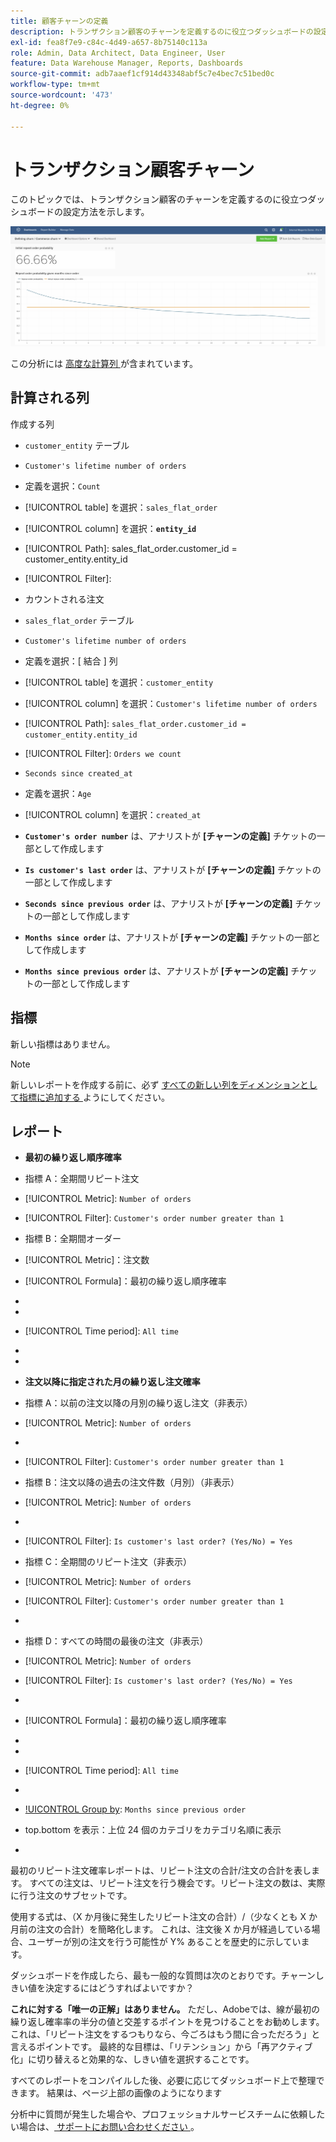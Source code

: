 ```yaml
---
title: 顧客チャーンの定義
description: トランザクション顧客のチャーンを定義するのに役立つダッシュボードの設定方法を説明します。
exl-id: fea8f7e9-c84c-4d49-a657-8b75140c113a
role: Admin, Data Architect, Data Engineer, User
feature: Data Warehouse Manager, Reports, Dashboards
source-git-commit: adb7aaef1cf914d43348abf5c7e4bec7c51bed0c
workflow-type: tm+mt
source-wordcount: '473'
ht-degree: 0%

---
```


# トランザクション顧客チャーン

このトピックでは、トランザクション顧客のチャーンを定義するのに役立つダッシュボードの設定方法を示します。

![](../../assets/churn-deashboard.png)

この分析には [ 高度な計算列 ](../data-warehouse-mgr/adv-calc-columns.md) が含まれています。

## 計算される列

作成する列

* `customer_entity` テーブル
* `Customer's lifetime number of orders`
* 定義を選択：`Count`
* [!UICONTROL table] を選択：`sales_flat_order`
* [!UICONTROL column] を選択：**`entity_id`**
* [!UICONTROL Path]: sales_flat_order.customer_id = customer_entity.entity_id
* [!UICONTROL Filter]:
* カウントされる注文

* `sales_flat_order` テーブル
* `Customer's lifetime number of orders`
* 定義を選択：[ 結合 ] 列
* [!UICONTROL table] を選択：`customer_entity`
* [!UICONTROL column] を選択：`Customer's lifetime number of orders`
* [!UICONTROL Path]: `sales_flat_order.customer_id = customer_entity.entity_id`
* [!UICONTROL Filter]: `Orders we count`

* `Seconds since created_at`
* 定義を選択：`Age`
* [!UICONTROL column] を選択：`created_at`

* **`Customer's order number`** は、アナリストが **[チャーンの定義]** チケットの一部として作成します
* **`Is customer's last order`** は、アナリストが **[チャーンの定義]** チケットの一部として作成します
* **`Seconds since previous order`** は、アナリストが **[チャーンの定義]** チケットの一部として作成します
* **`Months since order`** は、アナリストが **[チャーンの定義]** チケットの一部として作成します
* **`Months since previous order`** は、アナリストが **[チャーンの定義]** チケットの一部として作成します

## 指標

新しい指標はありません。

>[!NOTE]
>
>新しいレポートを作成する前に、必ず [ すべての新しい列をディメンションとして指標に追加する ](../data-warehouse-mgr/manage-data-dimensions-metrics.md) ようにしてください。

## レポート

* **最初の繰り返し順序確率**
* 指標 A：全期間リピート注文
* [!UICONTROL Metric]: `Number of orders`
* [!UICONTROL Filter]: `Customer's order number greater than 1`

* 指標 B：全期間オーダー
* [!UICONTROL Metric]：注文数

* [!UICONTROL Formula]：最初の繰り返し順序確率
* 
  [!UICONTROL 数式]: `A/B`
* 
  [!UICONTROL Format]: `Percent`

* [!UICONTROL Time period]: `All time`
* 
  [!UICONTROL Interval]: `None`
* 
  [!UICONTROL Chart type]: `Scalar`

* **注文以降に指定された月の繰り返し注文確率**
* 指標 A：以前の注文以降の月別の繰り返し注文（非表示）
* [!UICONTROL Metric]: `Number of orders`
* 
  [!UICONTROL Perspective]: `Cumulative`
* [!UICONTROL Filter]: `Customer's order number greater than 1`

* 指標 B：注文以降の過去の注文件数（月別）（非表示）
* [!UICONTROL Metric]: `Number of orders`
* 
  [!UICONTROL Perspective]: `Cumulative`
* [!UICONTROL Filter]: `Is customer's last order? (Yes/No) = Yes`

* 指標 C：全期間のリピート注文（非表示）
* [!UICONTROL Metric]: `Number of orders`
* [!UICONTROL Filter]: `Customer's order number greater than 1`

* 
  [!UICONTROL Group by]: `Independent`

* 指標 D：すべての時間の最後の注文（非表示）
* [!UICONTROL Metric]: `Number of orders`
* [!UICONTROL Filter]: `Is customer's last order? (Yes/No) = Yes`

* 
  [!UICONTROL Group by]: `Independent`

* [!UICONTROL Formula]：最初の繰り返し順序確率
* 
  [!UICONTROL 数式]: `(C-A)/(C+D-A-B)`
* 
  [!UICONTROL Format]: `Percent`

* [!UICONTROL Time period]: `All time`
* 
  [!UICONTROL Interval]: `None`
* [!UICONTROL Group by]: `Months since previous order`
* top.bottom を表示：上位 24 個のカテゴリをカテゴリ名順に表示

* 
  [!UICONTROL Chart type]: `Line`

最初のリピート注文確率レポートは、リピート注文の合計/注文の合計を表します。 すべての注文は、リピート注文を行う機会です。リピート注文の数は、実際に行う注文のサブセットです。

使用する式は、（X か月後に発生したリピート注文の合計）/（少なくとも X か月前の注文の合計）を簡略化します。 これは、注文後 X か月が経過している場合、ユーザーが別の注文を行う可能性が Y% あることを歴史的に示しています。

ダッシュボードを作成したら、最も一般的な質問は次のとおりです。チャーンしきい値を決定するにはどうすればよいですか？

**これに対する「唯一の正解」はありません。** ただし、Adobeでは、線が最初の繰り返し確率率の半分の値と交差するポイントを見つけることをお勧めします。 これは、「リピート注文をするつもりなら、今ごろはもう間に合っただろう」と言えるポイントです。 最終的な目標は、「リテンション」から「再アクティブ化」に切り替えると効果的な、しきい値を選択することです。

すべてのレポートをコンパイルした後、必要に応じてダッシュボード上で整理できます。 結果は、ページ上部の画像のようになります

分析中に質問が発生した場合や、プロフェッショナルサービスチームに依頼したい場合は、[ サポートにお問い合わせください ](https://experienceleague.adobe.com/docs/commerce-knowledge-base/kb/troubleshooting/miscellaneous/mbi-service-policies.html)。
